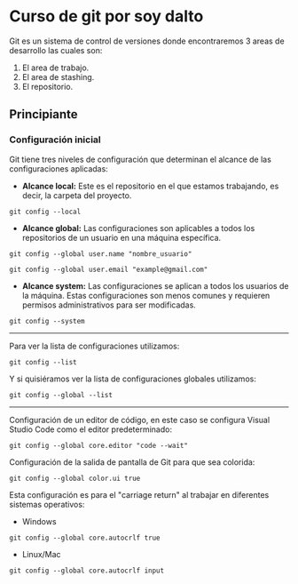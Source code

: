 # Curso de git por soy dalto

Git es un sistema de control de versiones donde encontraremos 3 areas de desarrollo las cuales son:
1) El area de trabajo.
2) El area de stashing.
3) El repositorio.

## Principiante

### Configuración inicial
Git tiene tres niveles de configuración que determinan el alcance de las configuraciones aplicadas:

- **Alcance local:** Este es el repositorio en el que estamos trabajando, es decir, la carpeta del proyecto.
```
git config --local 
```
- **Alcance global:** Las configuraciones son aplicables a todos los repositorios de un usuario en una máquina específica.
```
git config --global user.name "nombre_usuario"
```
```
git config --global user.email "example@gmail.com"
```
- **Alcance system:** Las configuraciones se aplican a todos los usuarios de la máquina. Estas configuraciones son menos comunes y requieren permisos administrativos para ser modificadas.
```
git config --system 
```
---
Para ver la lista de configuraciones utilizamos:
```
git config --list
```
Y si quisiéramos ver la lista de configuraciones globales utilizamos:
```
git config --global --list
```
---
Configuración de un editor de código, en este caso se configura Visual Studio Code como el editor predeterminado:

```
git config --global core.editor "code --wait"
```

Configuración de la salida de pantalla de Git para que sea colorida:
```
git config --global color.ui true
```
Esta configuración es para el "carriage return" al trabajar en diferentes sistemas operativos:
- Windows
```
git config --global core.autocrlf true
```
- Linux/Mac
```
git config --global core.autocrlf input
```
